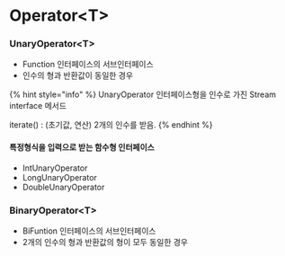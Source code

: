 # Operator\<T>

### UnaryOperator\<T>&#x20;

* Function 인터페이스의 서브인터페이스&#x20;
* 인수의 형과 반환값이 동일한 경우&#x20;

{% hint style="info" %}
UnaryOperator 인터페이스형을 인수로 가진 Stream interface 메서드

iterate() : (초기값, 연산) 2개의 인수를 받음.&#x20;
{% endhint %}

#### 특정형식을 입력으로 받는 함수형 인터페이스&#x20;

* IntUnaryOperator
* LongUnaryOperator
* DoubleUnaryOperator



### BinaryOperator\<T>&#x20;

* BiFuntion 인터페이스의 서브인터페이스&#x20;
* 2개의 인수의 형과 반환값의 형이 모두 동일한 경우&#x20;
